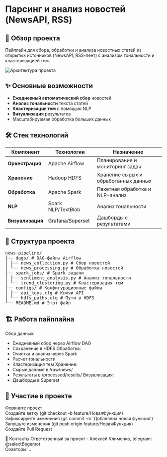 # Парсинг и анализ новостей (NewsAPI, RSS)

## 📌 Обзор проекта
Пайплайн для сбора, обработки и анализа новостных статей из открытых источников (NewsAPI, RSS-лент) с анализом тональности и кластеризацией тем.

![Архитектура проекта](https://img.shields.io/badge/архитектура-Airflow%20%2B%20Hadoop%20%2B%20Spark-blueviolet)

## ✨ Основные возможности
- **Ежедневный автоматический сбор** новостей
- **Анализ тональности** текста статей
- **Кластеризация тем** с помощью NLP
- **Визуализация** результатов
- Масштабируемая обработка больших данных

## 🛠 Стек технологий
| Компонент       | Технологии                         | Назначение                      |
|-----------------|-----------------------------------|----------------------------------|
| **Оркестрация** | Apache Airflow                    | Планирование и мониторинг задач |
| **Хранение**    | Hadoop HDFS                       | Хранение сырых и обработанных данных |
| **Обработка**   | Apache Spark                      | Пакетная обработка и NLP-анализ |
| **NLP**         | Spark NLP/TextBlob                | Анализ тональности              |
| **Визуализация**| Grafana/Superset                  | Дашборды с результатами         |

## 📂 Структура проекта

<pre>news-pipeline/
├── dags/ # DAG-файлы Airflow
│ ├── news_collection.py # Сбор новостей
│ └── news_processing.py # Обработка новостей
├── spark_jobs/ # Spark-задачи
│ ├── sentiment_analysis.py # Анализ тональности
│ └── trend_clustering.py # Кластеризация тем
├── configs/ # Конфигурационные файлы
│ ├── api_keys.cfg # Ключи API
│ └── hdfs_paths.cfg # Пути в HDFS
└── README.md # Этот файл</pre></pre></p>

## 🏗 Работа пайплайна
Сбор данных:
- Ежедневный сбор через Airflow DAG
- Сохранение в HDFS
Обработка:
- Очистка и анализ через Spark
- Расчет тональности
- Кластеризация тем
Хранение:
- Сырые данные в /raw/news/
- Результаты в /processed/results/
Визуализация:
- Дашборды в Superset

## 🤝 Участие в проекте
Форкните проект<br>
Создайте ветку (git checkout -b feature/НоваяФункция)<br>
Зафиксируйте изменения (git commit -m 'Добавлена новая функция')<br>
Запушьте изменения (git push origin feature/НоваяФункция)<br>
Создайте Pull Request<br>

📧 Контакты
Ответственный за проект - Алексей Клименко, telegram: @selectBegemot<br>
Соавторы: ...
